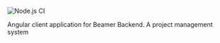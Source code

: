 ![Node.js CI](https://github.com/sarquah/beamer.client/workflows/Node.js%20CI/badge.svg?branch=master)

Angular client application for Beamer Backend. A project management system